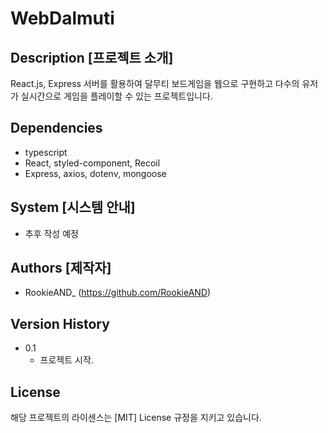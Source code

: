 # WebDalmuti

## Description [프로젝트 소개]

React.js, Express 서버를 활용하여 달무티 보드게임을 웹으로 구현하고
다수의 유저가 실시간으로 게임을 플레이할 수 있는 프로젝트입니다.

## Dependencies

-   typescript
-   React, styled-component, Recoil
-   Express, axios, dotenv, mongoose

## System [시스템 안내]

-   추후 작성 예정

## Authors [제작자]

-   RookieAND\_ (https://github.com/RookieAND)

## Version History

-   0.1
    -   프로젝트 시작.

## License

해당 프로젝트의 라이센스는 [MIT] License 규정을 지키고 있습니다.
